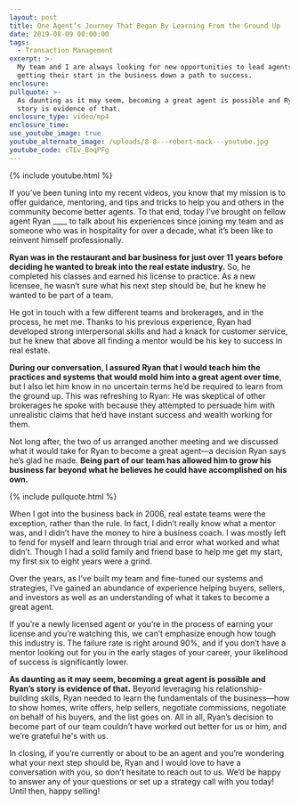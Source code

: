 ```yaml
---
layout: post
title: One Agent’s Journey That Began By Learning From the Ground Up
date: 2019-08-09 00:00:00
tags:
  - Transaction Management
excerpt: >-
  My team and I are always looking for new opportunities to lead agents just
  getting their start in the business down a path to success.
enclosure:
pullquote: >-
  As daunting as it may seem, becoming a great agent is possible and Ryan’s
  story is evidence of that.
enclosure_type: video/mp4
enclosure_time:
use_youtube_image: true
youtube_alternate_image: /uploads/8-8---robert-mack---youtube.jpg
youtube_code: cTEv_BoqPFg
---
```


{% include youtube.html %}

If you’ve been tuning into my recent videos, you know that my mission is to offer guidance, mentoring, and tips and tricks to help you and others in the community become better agents. To that end, today I’ve brought on fellow agent Ryan \_\_\_\_ to talk about his experiences since joining my team and as someone who was in hospitality for over a decade, what it’s been like to reinvent himself professionally.

**Ryan was in the restaurant and bar business for just over 11 years before deciding he wanted to break into the real estate industry.** So, he completed his classes and earned his license to practice. As a new licensee, he wasn’t sure what his next step should be, but he knew he wanted to be part of a team.

He got in touch with a few different teams and brokerages, and in the process, he met me. Thanks to his previous experience, Ryan had developed strong interpersonal skills and had a knack for customer service, but he knew that above all finding a mentor would be his key to success in real estate.

**During our conversation, I assured Ryan that I would teach him the practices and systems that would mold him into a great agent over time**, but I also let him know in no uncertain terms he’d be required to learn from the ground up. This was refreshing to Ryan: He was skeptical of other brokerages he spoke with because they attempted to persuade him with unrealistic claims that he’d have instant success and wealth working for them.

Not long after, the two of us arranged another meeting and we discussed what it would take for Ryan to become a great agent—a decision Ryan says he’s glad he made. **Being part of our team has allowed him to grow his business far beyond what he believes he could have accomplished on his own.**

{% include pullquote.html %}

When I got into the business back in 2006, real estate teams were the exception, rather than the rule. In fact, I didn’t really know what a mentor was, and I didn’t have the money to hire a business coach. I was mostly left to fend for myself and learn through trial and error what worked and what didn’t. Though I had a solid family and friend base to help me get my start, my first six to eight years were a grind.

Over the years, as I’ve built my team and fine-tuned our systems and strategies, I’ve gained an abundance of experience helping buyers, sellers, and investors as well as an understanding of what it takes to become a great agent.

If you’re a newly licensed agent or you’re in the process of earning your license and you’re watching this, we can’t emphasize enough how tough this industry is. The failure rate is right around 90%, and if you don’t have a mentor looking out for you in the early stages of your career, your likelihood of success is significantly lower.

**As daunting as it may seem, becoming a great agent is possible and Ryan’s story is evidence of that.** Beyond leveraging his relationship-building skills, Ryan needed to learn the fundamentals of the business—how to show homes, write offers, help sellers, negotiate commissions, negotiate on behalf of his buyers, and the list goes on. All in all, Ryan’s decision to become part of our team couldn’t have worked out better for us or him, and we’re grateful he's with us.

In closing, if you’re currently or about to be an agent and you’re wondering what your next step should be, Ryan and I would love to have a conversation with you, so don’t hesitate to reach out to us. We’d be happy to answer any of your questions or set up a strategy call with you today\! Until then, happy selling\!